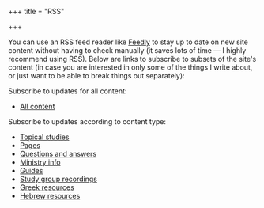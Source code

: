 +++
title = "RSS"

+++

You can use an RSS feed reader like [Feedly](https://feedly.com/) to stay up to date on new site content without having to check manually (it saves lots of time — I highly recommend using RSS). Below are links to subscribe to subsets of the site's content (in case you are interested in only some of the things I write about, or just want to be able to break things out separately):

Subscribe to updates for all content:

- [All content](/index.xml)

Subscribe to updates according to content type:

- [Topical studies](/topical-studies/index.xml)
- [Pages](/pages/index.xml)
- [Questions and answers](/questions-and-answers/index.xml)
- [Ministry info](/ministry-info/index.xml)
- [Guides](/guides/index.xml)
- [Study group recordings](/study-group-recordings/index.xml)
- [Greek resources](/greek-resources/index.xml)
- [Hebrew resources](/hebrew-resources/index.xml)
